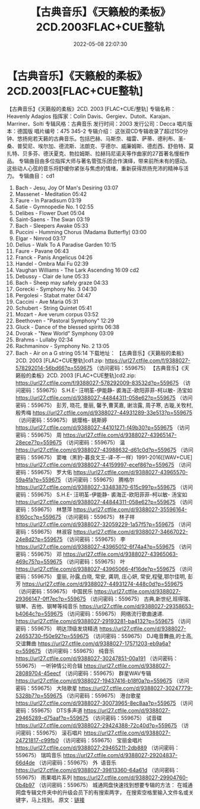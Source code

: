 ﻿---
title: 【古典音乐】《天籁般的柔板》2CD.2003FLAC+CUE整轨
date: 2022-05-08 22:07:30
categories: 古典音乐、新世纪、纯音雅乐
tags: 纯音雅乐
---
# 【古典音乐】《天籁般的柔板》2CD.2003[FLAC+CUE整轨]

【古典音乐】《天籁般的柔板》2CD. 2003
[FLAC+CUE/整轨]
专辑名称：Heavenly
Adagios
指挥家：Colin
Davis、Gergiev、Dutoit、Karajan、Marriner、Solti
专辑风格：古典音乐
发行时间：2003
发行公司：Decca
唱片版本：德国版
唱片编号：475 345-2
专辑介绍：
这张双CD专辑收录了超过150分钟、悠扬宛若天籁的古典音乐。包括巴赫、马斯奈、福雷、萨蒂、德利布、圣-桑、普契尼、埃尔加、德流斯、法朗克、亨德尔、威廉姆斯、德彪西、舒伯特、莫扎特、贝多芬、德沃夏克、勃拉姆斯、拉赫玛尼诺夫等作曲家的27首著名慢板作品。
专辑曲目由多位指挥大师与著名管弦乐团合作演绎，带来前所未有的感动。这些动人心弦的音乐将舒缓你紧张与焦虑的情绪，重新获得昂扬充沛的精神与活力。
专辑曲目：
cd1
01. Bach - Jesu, Joy Of Man's
Desiring 03:07
02. Massenet - Meditation
05:42
03. Faure - In Paradisum
03:19
04. Satie - Gymnopedie No. 1
02:55
05. Delibes - Flower Duet
05:04
06. Saint-Saens - The Swan
03:19
07. Bach - Sleepers Awake
05:33
08. Puccini - Humming Chorus
(Madama Butterfly) 03:00
09. Elgar - Nimrod
03:17
10. Delius - Walk To A Paradise
Garden 10:15
11. Faure - Pavane
06:43
12. Franck - Panis Angelicus
04:26
13. Handel - Ombra Mai Fu
02:39
14. Vaughan Williams - The Lark
Ascending 16:09
cd2
01. Debussy - Clair de lune
05:33
02. Bach - Sheep may safely
graze 04:33
03. Gorecki - Symphony No. 3
04:30
04. Pergolesi - Stabat mater
04:47
05. Caccini - Ave Maria
05:31
06. Schubert - String Quintet
05:41
07. Mozart - Ave verum corpus
03:52
08. Beethoven - "Pastoral
Symphony" 12:29
09. Gluck - Dance of the
blessed spirits 06:38
10. Dvorak - "New World"
Symphony 03:09
11. Brahms - Lullaby
02:34
12. Rachmaninov - Symphony No.
2 13:05
13. Bach - Air on a G string
05:14
下载地址：
【古典音乐】《天籁般的柔板》2CD. 2003 [FLAC+CUE整轨]cd1.zip: https://url27.ctfile.com/f/9388027-578292014-56bd66?p=559675
（访问密码：559675）
【古典音乐】《天籁般的柔板》2CD. 2003 [FLAC+CUE整轨]cd2.zip: https://url27.ctfile.com/f/9388027-578292009-83532d?p=559675
（访问密码：559675）
S.H.E- 汪明荃-伊能静- 裘海正-欧阳菲菲-柯以敏- 汤宝如
https://url27.ctfile.com/d/9388027-44844311-058e62?p=559675
（访问密码：559675）
彭芳, 晓花, 曼丽, 馨予,曹芙嘉, 谢浛露, 周子寒, 古璇,关牧村, 殷秀梅
https://url27.ctfile.com/d/9388027-44931289-33e513?p=559675
（访问密码：559675）
姚璎格- 姚斯婷
https://url27.ctfile.com/d/9388027-44101271-f49b30?p=559675
（访问密码：559675）
周
https://url27.ctfile.com/d/9388027-43965147-28ece7?p=559675
（访问密码：559675）
温
https://url27.ctfile.com/d/9388027-43988632-d61c0d?p=559675
（访问密码：559675）
窦唯（黑豹-暮良文王-译-不一样）1991-2016[[WAV+CUE]
https://url27.ctfile.com/d/9388027-44159997-ecef86?p=559675
（访问密码：559675）
罗大佑
https://url27.ctfile.com/d/9388027-43965570-59a4fa?p=559675
（访问密码：559675）
腾格尔
https://url27.ctfile.com/d/9388027-33483870-615c99?p=559675
（访问密码：559675）
S.H.E-
汪明荃-伊能静- 裘海正-欧阳菲菲-柯以敏- 汤宝如
https://url27.ctfile.com/d/9388027-44844311-058e62?p=559675
（访问密码：559675）
林慧萍
https://url27.ctfile.com/d/9388027-35596164-8160cc?p=559675
（访问密码：559675）
林子祥
https://url27.ctfile.com/d/9388027-32059229-1a57f5?p=559675
（访问密码：559675）
林淑容
https://url27.ctfile.com/d/9388027-34667022-24e8d2?p=559675
（访问密码：559675）
李
https://url27.ctfile.com/d/9388027-43965012-6f74a4?p=559675
（访问密码：559675）
邓
https://url27.ctfile.com/d/9388027-43965063-469c75?p=559675
（访问密码：559675）
叶
https://url27.ctfile.com/d/9388027-43965066-4f16de?p=559675
（访问密码：559675）
童丽, 孙露,白晓, 常安, 龚玥, 庄心妍, 常安,程璧,鄂尔佳明, 彭芳
https://url27.ctfile.com/d/9388027-44931274-448c0d?p=559675
（访问密码：559675）
中国民乐
https://url27.ctfile.com/d/9388027-29366147-0ff7ec?p=559675
（访问密码：559675）
古典,新世纪,班得瑞、钢琴、吉他、钢琴等纯音乐
https://url27.ctfile.com/d/9388027-29358653-b4064c?p=559675
（访问密码：559675）
网络流行歌曲速递.
https://url27.ctfile.com/d/9388027-29193281-ba4132?p=559675
（访问密码：559675）
明达顶级发烧精选
https://url27.ctfile.com/d/9388027-24653730-f50e92?p=559675
（访问密码：559675）
DJ电音舞曲,的士高, 交谊舞曲
https://url27.ctfile.com/d/9388027-17571203-eb9a6a?p=559675
（访问密码：559675）
纯音乐
https://url27.ctfile.com/d/9388027-30247851-00a191
（访问密码：559675）
一听钟情公司合辑
https://url27.ctfile.com/d/9388027-28089704-45eecf
（访问密码：559675）
群星WAV专辑
https://url27.ctfile.com/d/9388027-19437416-b18f0a?p=559675
（访问密码：559675）
大陆歌星
https://url27.ctfile.com/d/9388027-30247779-5328b7?p=559675
（访问密码：559675）
港台歌星
https://url27.ctfile.com/d/9388027-30073965-8ec8aa?p=559675
（访问密码：559675）
DTS多声道
https://url27.ctfile.com/d/9388027-29465289-d75aaf?p=559675
（访问密码：559675）
试音碟
https://url27.ctfile.com/d/9388027-29424388-72c40d?p=559675
（访问密码：559675）
滚石唱片
https://url27.ctfile.com/d/9388027-24721817-c99fb0
（访问密码：559675）
宝丽金唱片
https://url27.ctfile.com/d/9388027-29465211-2db889
（访问密码：559675）
瑞鸣音乐
https://url27.ctfile.com/d/9388027-29204837-66d4de
（访问密码：559675）
外  语音乐
https://url27.ctfile.com/d/9388027-39813360-64a61d
（访问密码：559675）
雨果唱片系列
https://url27.ctfile.com/d/9388027-29904760-0b4b97
（访问密码：559675）
城通网盘快速找到想要专辑的方法：
在城通网盘专辑文件夹中的升级会员下的有搜索两字，
在搜索空格里输入文件名或关键字，马上找到。
原文：[链接](https://blog.sina.com.cn/s/blog_1647c7e7601030x5h.html)